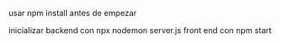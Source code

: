 usar npm install antes de empezar

inicializar backend con npx nodemon server.js
front end con npm start
